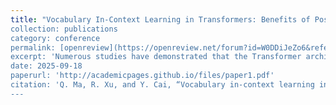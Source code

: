 ```yaml
---
title: "Vocabulary In-Context Learning in Transformers: Benefits of Positional Encoding
collection: publications
category: conference
permalink: [openreview](https://openreview.net/forum?id=W0DDiJeZo6&referrer=%5BAuthor%20Console%5D(%2Fgroup%3Fid%3DNeurIPS.cc%2F2025%2FConference%2FAuthors%23your-submissions))
excerpt: 'Numerous studies have demonstrated that the Transformer architecture possesses the capability for in-context learning (ICL). In scenarios involving function approximation, context can serve as a control parameter for the model, endowing it with the universal approximation property (UAP). In practice, context is represented by tokens from a finite set, referred to as a vocabulary, which is the case considered in this paper, i.e., vocabulary in-context learning (VICL). We demonstrate that VICL in single-layer Transformers, without positional encoding, does not possess the UAP; however, it is possible to achieve the UAP when positional encoding is included. Several sufficient conditions for the positional encoding are provided. Our findings reveal the benefits of positional encoding from an approximation theory perspective in the context of in-context learning'
date: 2025-09-18
paperurl: 'http://academicpages.github.io/files/paper1.pdf'
citation: 'Q. Ma, R. Xu, and Y. Cai, “Vocabulary in-context learning in transformers: Benefits of positional encoding,” in Conference on Neural Information Processing Systems, 2025.'
---
```

